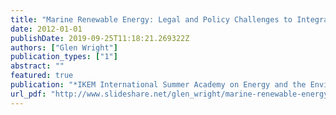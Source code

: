 ```yaml
---
title: "Marine Renewable Energy: Legal and Policy Challenges to Integrating an Emerging Renewable Energy Source"
date: 2012-01-01
publishDate: 2019-09-25T11:18:21.269322Z
authors: ["Glen Wright"]
publication_types: ["1"]
abstract: ""
featured: true
publication: "*IKEM International Summer Academy on Energy and the Environment*"
url_pdf: "http://www.slideshare.net/glen_wright/marine-renewable-energy-legal-and-policy-challenges-to-integrating-an-emerging-renewable-energy-source"
---
```


